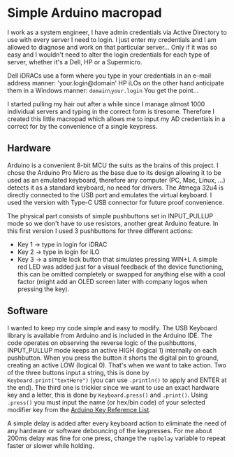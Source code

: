 # Simple Arduino macropad 

I work as a system engineer, I have admin credentials via Active Directory to use with every server I need to login. I just enter my credentials and I am allowed to diagnose and work on that particular server... Only if it was so easy and I wouldn't need to alter the login credentials for each type of server, whether it's a Dell, HP or a Supermicro.

Dell iDRACs use a form where you type in your credentials in an e-mail address manner: 'your.login@domain'
HP iLOs on the other hand anticipate them in a Windows manner: `domain\your.login`
You get the point...

I started pulling my hair out after a while since I manage almost 1000 individual servers and typing in the correct form is tiresome. Therefore I created this little macropad which allows me to input my AD credentials in a correct for by the convenience of a single keypress.

## Hardware ##

Arduino is a convenient 8-bit MCU the suits as the brains of this project. I chose the Arduino Pro Micro as the base due to its design allowing it to be used as an emulated keyboard, therefore any computer (PC, Mac, Linux, ...) detects it as a standard keyboard, no need for drivers. The Atmega 32u4 is directly connected to the USB port and emulates the virtual keyboard. I used the version with Type-C USB connector for future proof convenience.

The physical part consists of simple pushbuttons set in INPUT_PULLUP mode so we don't have to use resistors, another great Arduino feature. In this first version I used 3 pushbuttons for three different actions:
- Key 1 -> type in login for iDRAC
- Key 2 -> type in login for iLO
- Key 3 -> a simple lock button that simulates pressing WIN+L
A simple red LED was added just for a visual feedback of the device functioning, this can be omitted completely or swapped for anything else with a cool factor (might add an OLED screen later with company logos when pressing the key).

## Software ##

I wanted to keep my code simple and easy to modify. The USB Keyboard library is available from Arduino and is included in the Arduino IDE. The code operates on observing the reverse logic of the pushbuttons, INPUT_PULLUP mode keeps an active HIGH (logical 1) internally on each pushbutton. When you press the button it shorts the digital pin to ground, creating an active LOW (logical 0). That's when we want to take action. Two of the three buttons input a string, this is done by `Keyboard.print("textHere")` (you can use `.println()` to apply and ENTER at the end). The third one is trickier since we want to use an exact hardware key and a letter, this is done by `Keyboard.press()` and `.print()`. Using `.press()` you must input the name (or hex/bin code) of your selected modifier key from the [Arduino Key Reference List](https://www.arduino.cc/reference/en/language/functions/usb/keyboard/keyboardmodifiers/).

A simple delay is added after every keyboard action to eliminate the need of any hardware or software debouncing of the keypresses. For me about 200ms delay was fine for one press, change the `repDelay` variable to repeat faster or slower while holding. 

